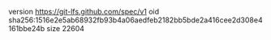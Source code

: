 version https://git-lfs.github.com/spec/v1
oid sha256:1516e2e5ab68932fb93b4a06aedfeb2182bb5bde2a416cee2d308e4161bbe24b
size 22604
